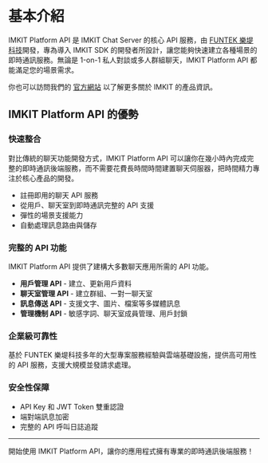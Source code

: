 # 基本介紹

IMKIT Platform API 是 IMKIT Chat Server 的核心 API 服務，由 [FUNTEK 樂堤科技](httsp://funtek.co/)開發，專為導入 IMKIT SDK 的開發者所設計，讓您能夠快速建立各種場景的即時通訊服務。無論是 1-on-1 私人對談或多人群組聊天，IMKIT Platform API 都能滿足您的場景需求。

你也可以訪問我們的 [官方網站](https://imkit.io/) 以了解更多關於 IMKIT 的產品資訊。

## IMKIT Platform API 的優勢

### 快速整合

對比傳統的聊天功能開發方式，IMKIT Platform API 可以讓你在幾小時內完成完整的即時通訊後端服務，而不需要花費長時間時間建置聊天伺服器，把時間精力專注於核心產品的開發。

- 註冊即用的聊天 API 服務
- 從用戶、聊天室到即時通訊完整的 API 支援
- 彈性的場景支援能力
- 自動處理訊息路由與儲存

### 完整的 API 功能

IMKIT Platform API 提供了建構大多數聊天應用所需的 API 功能。

- **用戶管理 API** - 建立、更新用戶資料
- **聊天室管理 API** - 建立群組、一對一聊天室
- **訊息傳送 API** - 支援文字、圖片、檔案等多媒體訊息
- **管理機制 API** - 敏感字詞、聊天室成員管理、用戶封鎖

### 企業級可靠性

基於 FUNTEK 樂堤科技多年的大型專案服務經驗與雲端基礎設施，提供高可用性的 API 服務，支援大規模並發請求處理。

### 安全性保障

- API Key 和 JWT Token 雙重認證
- 端對端訊息加密
- 完整的 API 呼叫日誌追蹤

------

開始使用 IMKIT Platform API，讓你的應用程式擁有專業的即時通訊後端服務！
